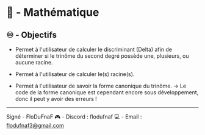 # 🧮 - Mathématique

## ♾️ - Objectifs

- Permet à l'utilisateur de calculer le discriminant (Delta) afin de déterminer si le trinôme du second degré possède une, plusieurs, ou aucune racine.
- Permet à l'utilisateur de calculer le(s) racine(s).

- Permet à l'utilisateur de savoir la forme canonique du trinôme.
-> Le code de la forme canonique est cependant encore sous développement, donc il peut y avoir des erreurs !

---

Signé - FloDuFnaF
🎮 - Discord : flodufnaf
💻 - Email : flodufnaf3@gmail.com
